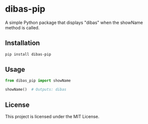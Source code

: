 # dibas-pip

A simple Python package that displays "dibas" when the showName method is called.

## Installation

```bash
pip install dibas-pip
```

## Usage

```python
from dibas_pip import showName

showName()  # Outputs: dibas
```

## License

This project is licensed under the MIT License.

